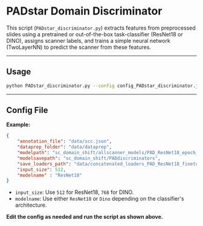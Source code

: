 

# PADstar Domain Discriminator

This script (`PADstar_discriminator.py`) extracts features from preprocessed slides using a pretrained or out-of-the-box task-classifier (ResNet18 or DINO), assigns scanner labels, and trains a simple neural network (TwoLayerNN) to predict the scanner from these features.

---

## Usage

```sh
python PADstar_discriminator.py --config config_PADstar_discriminator.json
```

---

## Config File

**Example:**

```json
{
    "annotation_file": "data/scc.json",
    "dataprep_folder": "data/dataprep",
    "modelpath": "sc_domain_shift/allscanner_models/PAD_ResNet18_epoch_8_lr_0.0001.pth",
    "modelsavepath": "sc_domain_shift/PADdiscriminators",
    "save_loaders_path": "data/concatenated_loaders_PAD_ResNet18_finetuned",
    "input_size": 512,
    "modelname" : "ResNet18"
}
```

- `input_size`: Use `512` for ResNet18, `768` for DINO.
- `modelname`: Use either `ResNet18` or `Dino` depending on the classifier's architecture.



**Edit the config as needed and run the script as shown above.**